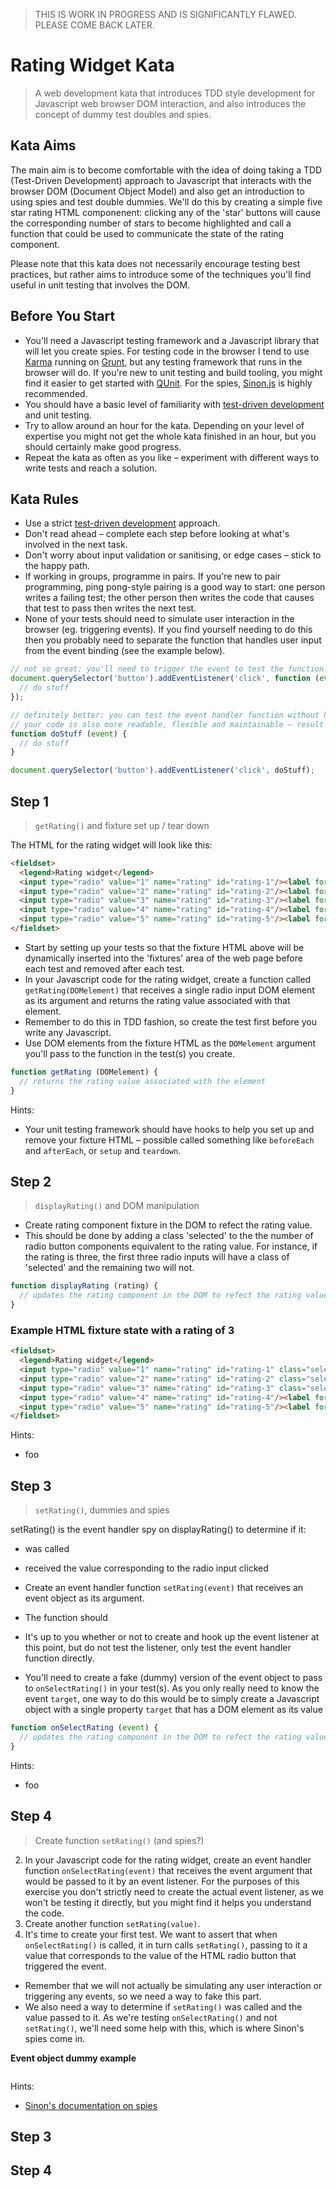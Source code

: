 > THIS IS WORK IN PROGRESS AND IS SIGNIFICANTLY FLAWED. PLEASE COME BACK LATER.

# Rating Widget Kata

> A web development kata that introduces TDD style development for Javascript web browser DOM interaction, and also introduces the concept of dummy test doubles and spies.

## Kata Aims

The main aim is to become comfortable with the idea of doing taking a TDD (Test-Driven Development) approach to Javascript that interacts with the browser DOM (Document Object Model) and also get an introduction to using spies and test double dummies. We'll do this by creating a simple five star rating HTML componenent: clicking any of the 'star' buttons will cause the corresponding number of stars to become highlighted and call a function that could be used to communicate the state of the rating component.

Please note that this kata does not necessarily encourage testing best practices, but rather aims to introduce some of the techniques you'll find useful in unit testing that involves the DOM.

## Before You Start

* You'll need a Javascript testing framework and a Javascript library that will let you create spies. For testing code in the browser I tend to use [Karma](http://karma-runner.github.io/0.13/index.html) running on [Grunt](http://gruntjs.com/), but any testing framework that runs in the browser will do. If you're new to unit testing and build tooling, you might find it easier to get started with [QUnit](https://qunitjs.com/). For the spies, [Sinon.js](http://sinonjs.org/) is highly recommended.
* You should have a basic level of familiarity with [test-driven development](https://msdn.microsoft.com/en-us/library/aa730844(v=vs.80).aspx) and unit testing.
* Try to allow around an hour for the kata. Depending on your level of expertise you might not get the whole kata finished in an hour, but you should certainly make good progress.
* Repeat the kata as often as you like – experiment with different ways to write tests and reach a solution.

## Kata Rules

* Use a strict [test-driven development](https://msdn.microsoft.com/en-us/library/aa730844(v=vs.80).aspx) approach.
* Don't read ahead – complete each step before looking at what's involved in the next task.
* Don't worry about input validation or sanitising, or edge cases – stick to the happy path.
* If working in groups, programme in pairs. If you're new to pair programming, ping pong-style pairing is a good way to start: one person writes a failing test; the other person then writes the code that causes that test to pass then writes the next test.
* None of your tests should need to simulate user interaction in the browser (eg. triggering events). If you find yourself needing to do this then you probably need to separate the function that handles user input from the event binding (see the example below).

```js
// not so great: you'll need to trigger the event to test the function associated with the event handler
document.querySelector('button').addEventListener('click', function (event) {
  // do stuff
});

// definitely better: you can test the event handler function without having to trigger the event
// your code is also more readable, flexible and maintainable – result!
function doStuff (event) {
  // do stuff
}

document.querySelector('button').addEventListener('click', doStuff);
```

## Step 1
> `getRating()` and fixture set up / tear down

The HTML for the rating widget will look like this:

```html
<fieldset>
  <legend>Rating widget</legend>
  <input type="radio" value="1" name="rating" id="rating-1"/><label for="rating-1">1</label>
  <input type="radio" value="2" name="rating" id="rating-2"/><label for="rating-2">2</label>
  <input type="radio" value="3" name="rating" id="rating-3"/><label for="rating-3">3</label>
  <input type="radio" value="4" name="rating" id="rating-4"/><label for="rating-4">4</label>
  <input type="radio" value="5" name="rating" id="rating-5"/><label for="rating-5">5</label>
</fieldset>
```

* Start by setting up your tests so that the fixture HTML above will be dynamically inserted into the 'fixtures' area of the web page before each test and removed after each test.
* In your Javascript code for the rating widget, create a function called `getRating(DOMelement)` that receives a single radio input DOM element as its argument and returns the rating value associated with that element.
* Remember to do this in TDD fashion, so create the test first before you write any Javascript.
* Use DOM elements from the fixture HTML as the `DOMelement` argument you'll pass to the function in the test(s) you create.

```js
function getRating (DOMelement) {
  // returns the rating value associated with the element
}
```

Hints:
* Your unit testing framework should have hooks to help you set up and remove your fixture HTML – possible called something like `beforeEach` and `afterEach`, or `setup` and `teardown`.

## Step 2
> `displayRating()` and DOM manipulation

* Create rating component fixture in the DOM to refect the rating value.
* This should be done by adding a class 'selected' to the the number of radio button components equivalent to the rating value. For instance, if the rating is three, the first three radio inputs will have a class of 'selected' and the remaining two will not.

```js
function displayRating (rating) {
  // updates the rating component in the DOM to refect the rating value (number 1 - 5)
}
```

### Example HTML fixture state with a rating of 3

```html
<fieldset>
  <legend>Rating widget</legend>
  <input type="radio" value="1" name="rating" id="rating-1" class="selected"/><label for="rating-1">1</label>
  <input type="radio" value="2" name="rating" id="rating-2" class="selected/><label for="rating-2">2</label>
  <input type="radio" value="3" name="rating" id="rating-3" class="selected/><label for="rating-3">3</label>
  <input type="radio" value="4" name="rating" id="rating-4"/><label for="rating-4">4</label>
  <input type="radio" value="5" name="rating" id="rating-5"/><label for="rating-5">5</label>
</fieldset>
```

Hints:
* foo

## Step 3
> `setRating()`, dummies and spies

setRating() is the event handler
spy on displayRating() to determine if it:
* was called
* received the value corresponding to the radio input clicked







* Create an event handler function `setRating(event)` that receives an event object as its argument.
* The function should 
* It's up to you whether or not to create and hook up the event listener at this point, but do not test the listener, only test the event handler function directly.
* You'll need to create a fake (dummy) version of the event object to pass to `onSelectRating()` in your test(s). As you only really need to know the event `target`, one way to do this would be to simply create a Javascript object with a single property `target` that has a DOM element as its value

```js
function onSelectRating (event) {
  // updates the rating component in the DOM to refect the rating value (number 1 - 5)
}
```

Hints:
* foo

## Step 4
> Create function `setRating()` (and spies?)

2. In your Javascript code for the rating widget, create an event handler function `onSelectRating(event)` that receives the event argument that would be passed to it by an event listener. For the purposes of this exercise you don't strictly need to create the actual event listener, as we won't be testing it directly, but you might find it helps you understand the code.
3. Create another function `setRating(value)`.
4. It's time to create your first test. We want to assert that when `onSelectRating()` is called, it in turn calls `setRating()`, passing to it a value that corresponds to the value of the HTML radio button that triggered the event.
  * Remember that we will not actually be simulating any user interaction or triggering any events, so we need a way to fake this part.
  * We also need a way to determine if `setRating()` was called and the value passed to it. As we're testing `onSelectRating()` and not `setRating()`, we'll need some help with this, which is where Sinon's spies come in.

**Event object dummy example**
```js

```

Hints:
* [Sinon's documentation on spies](http://sinonjs.org/docs/#spies)

## Step 3

## Step 4
